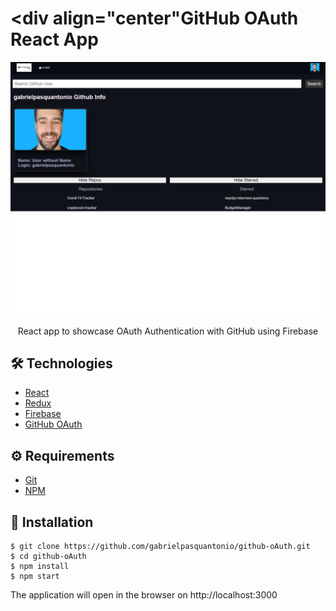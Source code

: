 # <div align="center"GitHub OAuth React App</div>
<a href="https://compasso-uol---github.web.app/"/>
<img src="./main.png" />
                             </a>
<p align="center">React app to showcase OAuth Authentication with GitHub using Firebase</p>

## 🛠️ Technologies

<ul>
  <li><a href="https://reactjs.org/">React</a></li>
  <li><a href="https://redux.js.org/">Redux</a></li>
  <li><a href="https://firebase.google.com/?hl=pt-br">Firebase</a></li>
   <li><a href="https://docs.github.com/pt/developers/apps/building-oauth-apps">GitHub OAuth</a></li>
</ul>

## ⚙️ Requirements

<ul>
  <li><a href="https://git-scm.com/">Git</a></li>
  <li><a href="https://www.npmjs.com/">NPM</a></li>
</ul>

## 🚀 Installation

```
$ git clone https://github.com/gabrielpasquantonio/github-oAuth.git
$ cd github-oAuth
$ npm install
$ npm start
```

The application will open in the browser on http://localhost:3000
